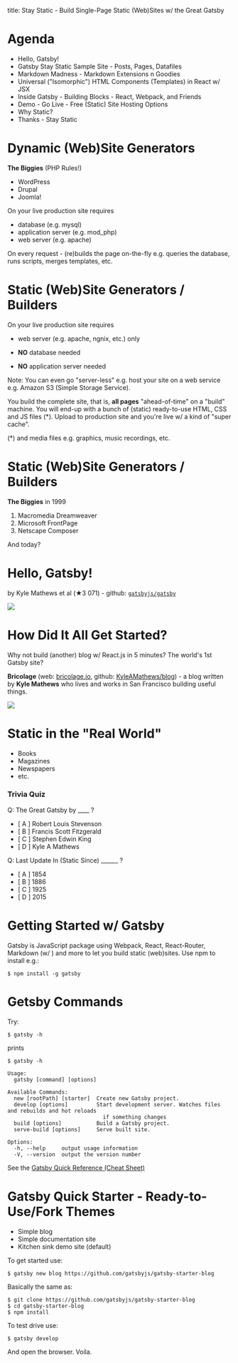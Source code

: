 title: Stay Static - Build Single-Page Static (Web)Sites w/ the Great Gatsby


# Agenda

- Hello, Gatsby!
- Gatsby Stay Static Sample Site - Posts, Pages, Datafiles
- Markdown Madness - Markdown Extensions n Goodies
- Universal ("Isomorphic") HTML Components (Templates) in React w/ JSX
- Inside Gatsby - Building Blocks - React, Webpack, and Friends
- Demo - Go Live - Free (Static) Site Hosting Options
- Why Static?
- Thanks - Stay Static



# Dynamic (Web)Site Generators

**The Biggies** (PHP Rules!)

- WordPress
- Drupal
- Joomla!

On your live production site requires

- database (e.g. mysql)
- application server (e.g. mod_php)
- web server (e.g. apache)

On every request - (re)builds the page on-the-fly e.g. queries the database, runs scripts,
merges templates, etc.



# Static (Web)Site Generators / Builders

On your live production site requires

- web server (e.g. apache, ngnix, etc.) only

- **NO** database needed
- **NO** application server needed

Note: You can even go "server-less" e.g.
host your site on a web service e.g. Amazon S3 (Simple Storage Service).

You build the complete site, that is, **all pages** "ahead-of-time"
on a "build" machine. You will end-up with a bunch of (static) ready-to-use
HTML, CSS and JS files (*). Upload to production site and you're live
w/ a kind of "super cache".

(*) and media files e.g. graphics, music recordings, etc.


# Static (Web)Site Generators / Builders

**The Biggies** in 1999

1. Macromedia Dreamweaver
2. Microsoft FrontPage
3. Netscape Composer

And today?



# Hello, Gatsby!

by Kyle Mathews et al (★3 071) -
github: [`gatsbyjs/gatsby`](https://github.com/gatsbyjs/gatsby)

![](i/staticgen-gatsby.png)


# How Did It All Get Started?

Why not build (another) blog w/ React.js in 5 minutes?
The world's 1st Gatsby site?

**Bricolage** (web: [bricolage.io](https://bricolage.io), github: [KyleAMathews/blog](https://github.com/KyleAMathews/blog)) - a blog written
 by **Kyle Mathews** who lives and works in San Francisco building useful things.

![](i/bricolage.png)


# Static in the "Real World"

- Books
- Magazines
- Newspapers
- etc.

### Trivia Quiz

Q: The Great Gatsby by ____ ?

- [ A ] Robert Louis Stevenson
- [ B ] Francis Scott Fitzgerald
- [ C ] Stephen Edwin King
- [ D ] Kyle A Mathews

Q: Last Update In (Static Since) ______ ?

- [ A ] 1854
- [ B ] 1886
- [ C ] 1925
- [ D ] 2015



# Getting Started w/ Gatsby

Gatsby is JavaScript package using Webpack, React, React-Router,
Markdown (w/ ) and more to let you build static (web)sites.
Use npm to install e.g.:

```
$ npm install -g gatsby
```


# Getsby Commands

Try:

```
$ gatsby -h
```

prints

```
$ gatsby -h

Usage:  
  gatsby [command] [options]

Available Commands:
  new [rootPath] [starter]  Create new Gatsby project.
  develop [options]         Start development server. Watches files and rebuilds and hot reloads
                              if something changes
  build [options]           Build a Gatsby project.
  serve-build [options]     Serve built site.

Options:
  -h, --help     output usage information
  -V, --version  output the version number
```

See the [Gatsby Quick Reference (Cheat Sheet)](https://github.com/statictimes/quickrefs/blob/master/GATSBY.md)




# Gatsby Quick Starter - Ready-to-Use/Fork Themes

- Simple blog
- Simple documentation site
- Kitchen sink demo site (default)

To get started use:

```
$ gatsby new blog https://github.com/gatsbyjs/gatsby-starter-blog
```

Basically the same as:

```
$ git clone https://github.com/gatsbyjs/gatsby-starter-blog
$ cd gatsby-starter-blog
$ npm install
```

To test drive use:

```
$ gatsby develop  
```

And open the browser. Voila.

